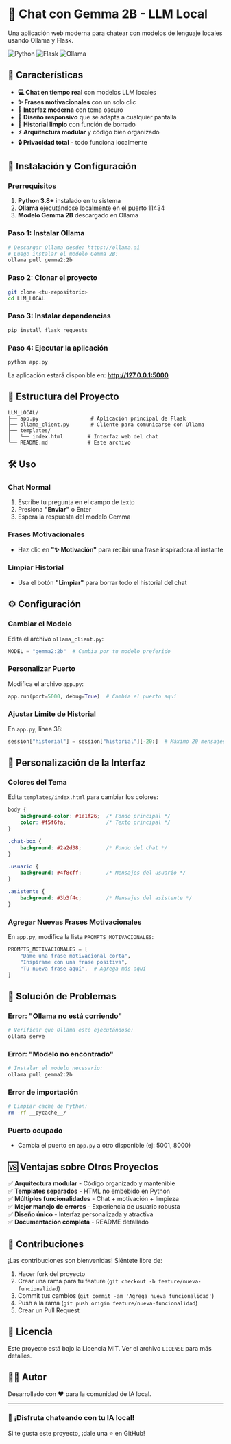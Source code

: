 # 💬 Chat con Gemma 2B - LLM Local

Una aplicación web moderna para chatear con modelos de lenguaje locales usando Ollama y Flask.

![Python](https://img.shields.io/badge/Python-3.8+-blue.svg)
![Flask](https://img.shields.io/badge/Flask-2.0+-green.svg)
![Ollama](https://img.shields.io/badge/Ollama-Compatible-orange.svg)

## 🌟 Características

- **💻 Chat en tiempo real** con modelos LLM locales
- **✨ Frases motivacionales** con un solo clic
- **🎨 Interfaz moderna** con tema oscuro
- **📱 Diseño responsivo** que se adapta a cualquier pantalla
- **🧹 Historial limpio** con función de borrado
- **⚡ Arquitectura modular** y código bien organizado
- **🔒 Privacidad total** - todo funciona localmente

## 🚀 Instalación y Configuración

### Prerrequisitos

1. **Python 3.8+** instalado en tu sistema
2. **Ollama** ejecutándose localmente en el puerto 11434
3. **Modelo Gemma 2B** descargado en Ollama

### Paso 1: Instalar Ollama

```bash
# Descargar Ollama desde: https://ollama.ai
# Luego instalar el modelo Gemma 2B:
ollama pull gemma2:2b
```

### Paso 2: Clonar el proyecto

```bash
git clone <tu-repositorio>
cd LLM_LOCAL
```

### Paso 3: Instalar dependencias

```bash
pip install flask requests
```

### Paso 4: Ejecutar la aplicación

```bash
python app.py
```

La aplicación estará disponible en: **http://127.0.0.1:5000**

## 📁 Estructura del Proyecto

```
LLM_LOCAL/
├── app.py                 # Aplicación principal de Flask
├── ollama_client.py       # Cliente para comunicarse con Ollama
├── templates/
│   └── index.html        # Interfaz web del chat
└── README.md             # Este archivo
```

## 🛠️ Uso

### Chat Normal
1. Escribe tu pregunta en el campo de texto
2. Presiona **"Enviar"** o Enter
3. Espera la respuesta del modelo Gemma

### Frases Motivacionales
- Haz clic en **"✨ Motivación"** para recibir una frase inspiradora al instante

### Limpiar Historial
- Usa el botón **"Limpiar"** para borrar todo el historial del chat

## ⚙️ Configuración

### Cambiar el Modelo

Edita el archivo `ollama_client.py`:

```python
MODEL = "gemma2:2b"  # Cambia por tu modelo preferido
```

### Personalizar Puerto

Modifica el archivo `app.py`:

```python
app.run(port=5000, debug=True)  # Cambia el puerto aquí
```

### Ajustar Límite de Historial

En `app.py`, línea 38:

```python
session["historial"] = session["historial"][-20:]  # Máximo 20 mensajes
```

## 🎨 Personalización de la Interfaz

### Colores del Tema

Edita `templates/index.html` para cambiar los colores:

```css
body { 
    background-color: #1e1f26;  /* Fondo principal */
    color: #f5f6fa;             /* Texto principal */
}

.chat-box {
    background: #2a2d38;        /* Fondo del chat */
}

.usuario { 
    background: #4f8cff;        /* Mensajes del usuario */
}

.asistente { 
    background: #3b3f4c;        /* Mensajes del asistente */
}
```

### Agregar Nuevas Frases Motivacionales

En `app.py`, modifica la lista `PROMPTS_MOTIVACIONALES`:

```python
PROMPTS_MOTIVACIONALES = [
    "Dame una frase motivacional corta",
    "Inspírame con una frase positiva",
    "Tu nueva frase aquí",  # Agrega más aquí
]
```

## 🔧 Solución de Problemas

### Error: "Ollama no está corriendo"
```bash
# Verificar que Ollama esté ejecutándose:
ollama serve
```

### Error: "Modelo no encontrado"
```bash
# Instalar el modelo necesario:
ollama pull gemma2:2b
```

### Error de importación
```bash
# Limpiar caché de Python:
rm -rf __pycache__/
```

### Puerto ocupado
- Cambia el puerto en `app.py` a otro disponible (ej: 5001, 8000)

## 🆚 Ventajas sobre Otros Proyectos

✅ **Arquitectura modular** - Código organizado y mantenible  
✅ **Templates separados** - HTML no embebido en Python  
✅ **Múltiples funcionalidades** - Chat + motivación + limpieza  
✅ **Mejor manejo de errores** - Experiencia de usuario robusta  
✅ **Diseño único** - Interfaz personalizada y atractiva  
✅ **Documentación completa** - README detallado  

## 🤝 Contribuciones

¡Las contribuciones son bienvenidas! Siéntete libre de:

1. Hacer fork del proyecto
2. Crear una rama para tu feature (`git checkout -b feature/nueva-funcionalidad`)
3. Commit tus cambios (`git commit -am 'Agrega nueva funcionalidad'`)
4. Push a la rama (`git push origin feature/nueva-funcionalidad`)
5. Crear un Pull Request

## 📄 Licencia

Este proyecto está bajo la Licencia MIT. Ver el archivo `LICENSE` para más detalles.

## 👨‍💻 Autor

Desarrollado con ❤️ para la comunidad de IA local.

---

### 🚀 ¡Disfruta chateando con tu IA local!

Si te gusta este proyecto, ¡dale una ⭐ en GitHub!
